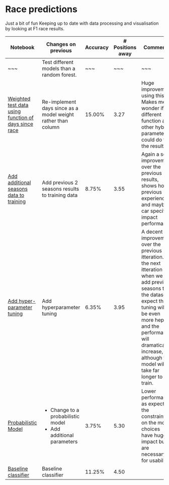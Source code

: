 # Race predictions
Just a bit of fun
Keeping up to date with data processing and visualisation by looking at F1 race results.

| Notebook | Changes on previous | Accuracy | # Positions away | Comments |
| ----- | ----- | ----- | ----- | ----- |
| ~~~ | Test different models than a random forest. | ~~~ | ~~~ | ~~~ | 
|  [Weighted test data using function of days since race](./race_predictions_v5.ipynb) | Re-implement days since as a model weight rather than column | 15.00% | 3.27 | Huge improvement using this. Makes me wonder if a different function and other hybrid parameters could do to the results. |
| [Add additional seasons data to training](./race_predictions_v4.ipynb) | Add previous 2 seasons results to training data | 8.75% | 3.55 | Again a solid improvement over the previous results, shows how previous experience and maybe car specifics impact performance | 
| [Add hyper-parameter tuning](./race_predictions_v3.ipynb) | Add hyperparameter tuning | 6.35% | 3.95 | A decent improvement over the previous itteration. In the next itteration when we add previous seasons to the dataset I expect the tuning will be even more hepful and the performance will dramatically increase, although the model will take far longer to train.  |
| [Probabilistic Model](./race_predictions_v2.ipynb) |  <ul><li>Change to a probabilistic model </li><li>Add additional parameters</li></ul>| 3.75% | 5.30 | Lower performance as expected, the constraints on the model choices have huge impact but are necessary for usability |
| [Baseline classifier](./race_predictions.ipynb) | Baseline classifier | 11.25% | 4.50 | 